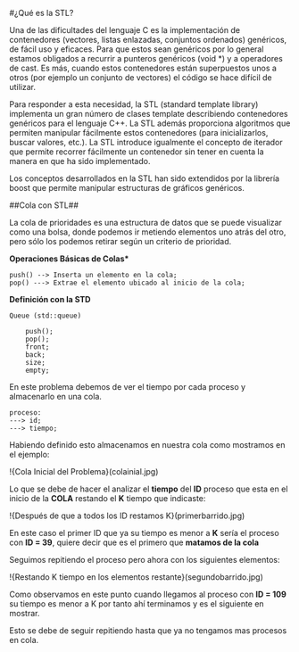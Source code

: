 #¿Qué es la STL?

Una de las dificultades del lenguaje C es la implementación de contenedores (vectores, listas enlazadas, conjuntos ordenados) genéricos, de fácil uso y eficaces. Para que estos sean genéricos por lo general estamos obligados a recurrir a punteros genéricos (void \*) y a operadores de cast. Es más, cuando estos contenedores están superpuestos unos a otros (por ejemplo un conjunto de vectores) el código se hace difícil de utilizar.

Para responder a esta necesidad, la STL (standard template library) implementa un gran número de clases template describiendo contenedores genéricos para el lenguaje C++. La STL además proporciona algoritmos que permiten manipular fácilmente estos contenedores (para inicializarlos, buscar valores, etc.). La STL introduce igualmente el concepto de iterador que permite recorrer fácilmente un contenedor sin tener en cuenta la manera en que ha sido implementado.

Los conceptos desarrollados en la STL han sido extendidos por la librería boost que permite manipular estructuras de gráficos genéricos.

##Cola con STL##

La cola de prioridades es una estructura de datos que se puede visualizar como una bolsa, donde podemos ir metiendo elementos uno atrás del otro, pero sólo los podemos retirar según un criterio de prioridad.

**Operaciones Básicas de Colas\***

    push() --> Inserta un elemento en la cola;
    pop() ---> Extrae el elemento ubicado al inicio de la cola;

**Definición con la STD**

    Queue (std::queue)

        push();
        pop();
        front;
        back;
        size;
        empty;

En este problema debemos de ver el tiempo por cada proceso y almacenarlo en una cola.

    proceso:
    ---> id;
    ---> tiempo;

Habiendo definido esto almacenamos en nuestra cola como mostramos en el ejemplo:

!{Cola Inicial del Problema}(colainial.jpg)

Lo que se debe de hacer el analizar el **tiempo** del **ID** proceso que esta en el inicio de la **COLA** restando el **K** tiempo que indicaste:

!{Después de que a todos los ID restamos K}(primerbarrido.jpg)

En este caso el primer ID que ya su tiempo es menor a **K** sería el proceso con **ID = 39**, quiere decir que es el primero que **matamos de la cola**

Seguimos repitiendo el proceso pero ahora con los siguientes elementos:

!{Restando K tiempo en los elementos restante}(segundobarrido.jpg)

Como observamos en este punto cuando llegamos al proceso con **ID = 109** su tiempo es menor a K por tanto ahí terminamos y es el siguiente en mostrar.

Esto se debe de seguir repitiendo hasta que ya no tengamos mas procesos en cola.
